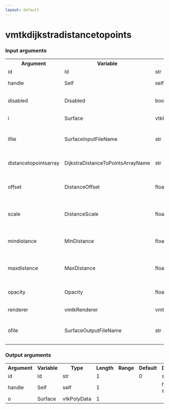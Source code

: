 ```yaml
---
layout: default
---
```

<h1>vmtkdijkstradistancetopoints</h1>
<h3>Input arguments</h3>
<table class="vmtkscripts">
<tr>
<th>Argument</th><th>Variable</th><th>Type</th><th>Length</th><th>Range</th><th>Default</th><th>Description</th>
</tr>
<tr><td>id</td><td>Id</td><td>str</td><td>1</td><td></td><td>0</td><td>script id</td>
</tr>
<tr><td>handle</td><td>Self</td><td>self</td><td>1</td><td></td><td></td><td>handle to self</td>
</tr>
<tr><td>disabled</td><td>Disabled</td><td>bool</td><td>1</td><td></td><td>0</td><td>disable execution and piping</td>
</tr>
<tr><td>i</td><td>Surface</td><td>vtkPolyData</td><td>1</td><td></td><td></td><td>the input surface</td>
</tr>
<tr><td>ifile</td><td>SurfaceInputFileName</td><td>str</td><td>1</td><td></td><td></td><td>filename for the default Surface reader</td>
</tr>
<tr><td>distancetopointsarray</td><td>DijkstraDistanceToPointsArrayName</td><td>str</td><td>1</td><td></td><td>DijkstraDistanceToPoints</td><td>array storing the distances</td>
</tr>
<tr><td>offset</td><td>DistanceOffset</td><td>float</td><td>1</td><td></td><td>0.0</td><td>offset added to the distances</td>
</tr>
<tr><td>scale</td><td>DistanceScale</td><td>float</td><td>1</td><td></td><td>1.0</td><td>scale applied to the distances</td>
</tr>
<tr><td>mindistance</td><td>MinDistance</td><td>float</td><td>1</td><td></td><td>0.0</td><td>minimum value for the distances</td>
</tr>
<tr><td>maxdistance</td><td>MaxDistance</td><td>float</td><td>1</td><td></td><td>-1.0</td><td>maximum value for the distances</td>
</tr>
<tr><td>opacity</td><td>Opacity</td><td>float</td><td>1</td><td>(0.0,1.0)</td><td>1.0</td><td>object opacities in the scene</td>
</tr>
<tr><td>renderer</td><td>vmtkRenderer</td><td>vmtkRenderer</td><td>1</td><td></td><td></td><td>external renderer</td>
</tr>
<tr><td>ofile</td><td>SurfaceOutputFileName</td><td>str</td><td>1</td><td></td><td></td><td>filename for the default Surface writer</td>
</tr>
</table><h3>Output arguments</h3>
<table class="vmtkscripts">
<tr>
<th>Argument</th><th>Variable</th><th>Type</th><th>Length</th><th>Range</th><th>Default</th><th>Description</th>
</tr>
<tr><td>id</td><td>Id</td><td>str</td><td>1</td><td></td><td>0</td><td>script id</td>
</tr>
<tr><td>handle</td><td>Self</td><td>self</td><td>1</td><td></td><td></td><td>handle to self</td>
</tr>
<tr><td>o</td><td>Surface</td><td>vtkPolyData</td><td>1</td><td></td><td></td><td></td>
</tr>
</table>
